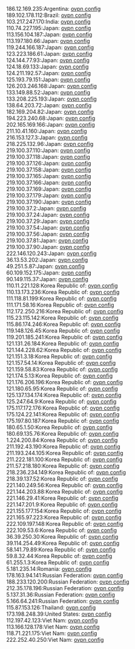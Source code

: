 186.12.169.235:Argentina: [ovpn config](vpn/186_12_169_235.ovpn)  
189.102.178.112:Brazil: [ovpn config](vpn/189_102_178_112.ovpn)  
103.217.247.170:India: [ovpn config](vpn/103_217_247_170.ovpn)  
110.74.227.195:Japan: [ovpn config](vpn/110_74_227_195.ovpn)  
113.156.104.187:Japan: [ovpn config](vpn/113_156_104_187.ovpn)  
113.197.180.66:Japan: [ovpn config](vpn/113_197_180_66.ovpn)  
119.244.166.187:Japan: [ovpn config](vpn/119_244_166_187.ovpn)  
123.223.186.61:Japan: [ovpn config](vpn/123_223_186_61.ovpn)  
124.144.77.93:Japan: [ovpn config](vpn/124_144_77_93.ovpn)  
124.18.69.133:Japan: [ovpn config](vpn/124_18_69_133.ovpn)  
124.211.192.57:Japan: [ovpn config](vpn/124_211_192_57.ovpn)  
125.193.79.151:Japan: [ovpn config](vpn/125_193_79_151.ovpn)  
126.203.246.168:Japan: [ovpn config](vpn/126_203_246_168.ovpn)  
133.149.88.52:Japan: [ovpn config](vpn/133_149_88_52.ovpn)  
133.208.225.193:Japan: [ovpn config](vpn/133_208_225_193.ovpn)  
138.64.203.72:Japan: [ovpn config](vpn/138_64_203_72.ovpn)  
182.169.204.82:Japan: [ovpn config](vpn/182_169_204_82.ovpn)  
194.223.240.68:Japan: [ovpn config](vpn/194_223_240_68.ovpn)  
202.165.169.166:Japan: [ovpn config](vpn/202_165_169_166.ovpn)  
211.10.41.160:Japan: [ovpn config](vpn/211_10_41_160.ovpn)  
216.153.127.3:Japan: [ovpn config](vpn/216_153_127_3.ovpn)  
218.225.132.96:Japan: [ovpn config](vpn/218_225_132_96.ovpn)  
219.100.37.110:Japan: [ovpn config](vpn/219_100_37_110.ovpn)  
219.100.37.118:Japan: [ovpn config](vpn/219_100_37_118.ovpn)  
219.100.37.126:Japan: [ovpn config](vpn/219_100_37_126.ovpn)  
219.100.37.158:Japan: [ovpn config](vpn/219_100_37_158.ovpn)  
219.100.37.165:Japan: [ovpn config](vpn/219_100_37_165.ovpn)  
219.100.37.166:Japan: [ovpn config](vpn/219_100_37_166.ovpn)  
219.100.37.169:Japan: [ovpn config](vpn/219_100_37_169.ovpn)  
219.100.37.179:Japan: [ovpn config](vpn/219_100_37_179.ovpn)  
219.100.37.190:Japan: [ovpn config](vpn/219_100_37_190.ovpn)  
219.100.37.2:Japan: [ovpn config](vpn/219_100_37_2.ovpn)  
219.100.37.24:Japan: [ovpn config](vpn/219_100_37_24.ovpn)  
219.100.37.29:Japan: [ovpn config](vpn/219_100_37_29.ovpn)  
219.100.37.54:Japan: [ovpn config](vpn/219_100_37_54.ovpn)  
219.100.37.56:Japan: [ovpn config](vpn/219_100_37_56.ovpn)  
219.100.37.81:Japan: [ovpn config](vpn/219_100_37_81.ovpn)  
219.100.37.90:Japan: [ovpn config](vpn/219_100_37_90.ovpn)  
222.146.120.243:Japan: [ovpn config](vpn/222_146_120_243.ovpn)  
36.13.53.202:Japan: [ovpn config](vpn/36_13_53_202.ovpn)  
49.251.5.87:Japan: [ovpn config](vpn/49_251_5_87.ovpn)  
60.109.152.175:Japan: [ovpn config](vpn/60_109_152_175.ovpn)  
90.149.115.37:Japan: [ovpn config](vpn/90_149_115_37.ovpn)  
110.11.221.128:Korea Republic of: [ovpn config](vpn/110_11_221_128.ovpn)  
110.13.173.236:Korea Republic of: [ovpn config](vpn/110_13_173_236.ovpn)  
111.118.81.199:Korea Republic of: [ovpn config](vpn/111_118_81_199.ovpn)  
111.171.58.16:Korea Republic of: [ovpn config](vpn/111_171_58_16.ovpn)  
112.172.250.216:Korea Republic of: [ovpn config](vpn/112_172_250_216.ovpn)  
115.23.115.142:Korea Republic of: [ovpn config](vpn/115_23_115_142.ovpn)  
115.86.174.246:Korea Republic of: [ovpn config](vpn/115_86_174_246.ovpn)  
119.148.126.45:Korea Republic of: [ovpn config](vpn/119_148_126_45.ovpn)  
119.201.185.241:Korea Republic of: [ovpn config](vpn/119_201_185_241.ovpn)  
121.131.26.184:Korea Republic of: [ovpn config](vpn/121_131_26_184.ovpn)  
121.144.228.62:Korea Republic of: [ovpn config](vpn/121_144_228_62.ovpn)  
121.151.3.18:Korea Republic of: [ovpn config](vpn/121_151_3_18.ovpn)  
121.157.54.14:Korea Republic of: [ovpn config](vpn/121_157_54_14.ovpn)  
121.159.58.83:Korea Republic of: [ovpn config](vpn/121_159_58_83.ovpn)  
121.174.5.13:Korea Republic of: [ovpn config](vpn/121_174_5_13.ovpn)  
121.176.206.196:Korea Republic of: [ovpn config](vpn/121_176_206_196.ovpn)  
121.180.65.95:Korea Republic of: [ovpn config](vpn/121_180_65_95.ovpn)  
125.137.134.174:Korea Republic of: [ovpn config](vpn/125_137_134_174.ovpn)  
125.247.64.9:Korea Republic of: [ovpn config](vpn/125_247_64_9.ovpn)  
175.117.172.176:Korea Republic of: [ovpn config](vpn/175_117_172_176.ovpn)  
175.124.22.141:Korea Republic of: [ovpn config](vpn/175_124_22_141.ovpn)  
175.197.80.187:Korea Republic of: [ovpn config](vpn/175_197_80_187.ovpn)  
180.65.1.50:Korea Republic of: [ovpn config](vpn/180_65_1_50.ovpn)  
180.69.135.76:Korea Republic of: [ovpn config](vpn/180_69_135_76.ovpn)  
1.224.200.84:Korea Republic of: [ovpn config](vpn/1_224_200_84.ovpn)  
211.192.43.190:Korea Republic of: [ovpn config](vpn/211_192_43_190.ovpn)  
211.193.244.105:Korea Republic of: [ovpn config](vpn/211_193_244_105.ovpn)  
211.222.181.100:Korea Republic of: [ovpn config](vpn/211_222_181_100.ovpn)  
211.57.218.180:Korea Republic of: [ovpn config](vpn/211_57_218_180.ovpn)  
218.236.234.149:Korea Republic of: [ovpn config](vpn/218_236_234_149.ovpn)  
218.39.137.52:Korea Republic of: [ovpn config](vpn/218_39_137_52.ovpn)  
221.140.249.56:Korea Republic of: [ovpn config](vpn/221_140_249_56.ovpn)  
221.144.203.88:Korea Republic of: [ovpn config](vpn/221_144_203_88.ovpn)  
221.146.29.41:Korea Republic of: [ovpn config](vpn/221_146_29_41.ovpn)  
221.147.201.9:Korea Republic of: [ovpn config](vpn/221_147_201_9.ovpn)  
221.155.177.154:Korea Republic of: [ovpn config](vpn/221_155_177_154.ovpn)  
221.165.97.223:Korea Republic of: [ovpn config](vpn/221_165_97_223.ovpn)  
222.109.197.148:Korea Republic of: [ovpn config](vpn/222_109_197_148.ovpn)  
222.109.53.6:Korea Republic of: [ovpn config](vpn/222_109_53_6.ovpn)  
36.39.250.30:Korea Republic of: [ovpn config](vpn/36_39_250_30.ovpn)  
39.114.254.49:Korea Republic of: [ovpn config](vpn/39_114_254_49.ovpn)  
58.141.79.89:Korea Republic of: [ovpn config](vpn/58_141_79_89.ovpn)  
59.8.32.44:Korea Republic of: [ovpn config](vpn/59_8_32_44.ovpn)  
61.255.1.3:Korea Republic of: [ovpn config](vpn/61_255_1_3.ovpn)  
5.181.235.14:Romania: [ovpn config](vpn/5_181_235_14.ovpn)  
178.163.94.141:Russian Federation: [ovpn config](vpn/178_163_94_141.ovpn)  
188.233.120.200:Russian Federation: [ovpn config](vpn/188_233_120_200.ovpn)  
212.35.178.196:Russian Federation: [ovpn config](vpn/212_35_178_196.ovpn)  
5.137.31.36:Russian Federation: [ovpn config](vpn/5_137_31_36.ovpn)  
5.166.64.241:Russian Federation: [ovpn config](vpn/5_166_64_241.ovpn)  
115.87.153.126:Thailand: [ovpn config](vpn/115_87_153_126.ovpn)  
173.198.248.39:United States: [ovpn config](vpn/173_198_248_39.ovpn)  
112.197.42.123:Viet Nam: [ovpn config](vpn/112_197_42_123.ovpn)  
113.166.128.178:Viet Nam: [ovpn config](vpn/113_166_128_178.ovpn)  
118.71.221.175:Viet Nam: [ovpn config](vpn/118_71_221_175.ovpn)  
222.252.40.250:Viet Nam: [ovpn config](vpn/222_252_40_250.ovpn)  
